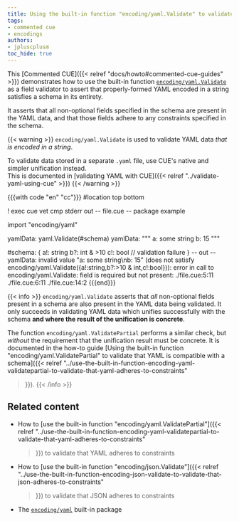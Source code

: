 ```yaml
---
title: Using the built-in function "encoding/yaml.Validate" to validate that YAML satisfies a schema
tags:
- commented cue
- encodings
authors:
- jpluscplusm
toc_hide: true
---
```


This [Commented CUE]({{< relref "docs/howto#commented-cue-guides" >}})
demonstrates how to use the built-in function
[`encoding/yaml.Validate`](https://pkg.go.dev/cuelang.org/go/pkg/encoding/yaml#Validate)
as a field validator to assert that properly-formed YAML encoded in a string
satisfies a schema in its entirety.

It asserts that all non-optional fields specified in the schema are present in
the YAML data, and that those fields adhere to any constraints specified in the
schema.

{{< warning >}}
`encoding/yaml.Validate` is used to validate YAML data *that is encoded in a
string*.

To validate data stored in a separate `.yaml` file, use CUE's native and
simpler unification instead.\
This is documented in
[validating YAML with CUE]({{< relref "../validate-yaml-using-cue" >}})
{{< /warning >}}

{{{with code "en" "cc"}}}
#location top bottom

! exec cue vet
cmp stderr out
-- file.cue --
package example

import "encoding/yaml"

yamlData: yaml.Validate(#schema)
yamlData: """
	a: some string
	b: 15
	"""

#schema: {
	a!: string
	b?: int & >10
	c!: bool // validation failure
}
-- out --
yamlData: invalid value "a: some string\nb: 15" (does not satisfy encoding/yaml.Validate({a!:string,b?:>10 & int,c!:bool})): error in call to encoding/yaml.Validate: field is required but not present:
    ./file.cue:5:11
    ./file.cue:6:11
    ./file.cue:14:2
{{{end}}}

{{< info >}}
`encoding/yaml.Validate` asserts that *all* non-optional fields present in a
schema are also present in the YAML data being validated. It only succeeds in
validating YAML data which unifies successfully with the schema **and where the
result of the unification is concrete**.

The function `encoding/yaml.ValidatePartial` performs a similar check, but
*without* the requirement that the unification result must be concrete. It is
documented in the how-to guide
[Using the built-in function "encoding/yaml.ValidatePartial" to validate
that YAML is compatible with a schema]({{< relref
  "../use-the-built-in-function-encoding-yaml-validatepartial-to-validate-that-yaml-adheres-to-constraints"
>}}).
{{< /info >}}

## Related content

- How to
  [use the built-in function "encoding/yaml.ValidatePartial"]({{< relref
    "../use-the-built-in-function-encoding-yaml-validatepartial-to-validate-that-yaml-adheres-to-constraints"
  >}}) to validate that YAML adheres to constraints
- How to
  [use the built-in function "encoding/json.Validate"]({{< relref
    "../use-the-built-in-function-encoding-json-validate-to-validate-that-json-adheres-to-constraints"
  >}}) to validate that JSON adheres to constraints
- The [`encoding/yaml`](https://pkg.go.dev/cuelang.org/go/pkg/encoding/yaml)
  built-in package
